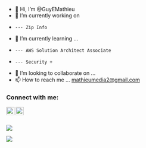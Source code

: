 - 👋 Hi, I’m @GuyEMathieu
- 👀 I’m currently working on
-     --- Zip Info
- 🌱 I’m currently learning ...
-     --- AWS Solution Architect Associate
-     --- Security +
- 💞️ I’m looking to collaborate on ...
- 📫 How to reach me ... mathieumedia2@gmail.com

### Connect with me:
[<a href="https://www.youtube.com/channel/UC5gj5asN6F6MmA2qMcDpUlQ" alt="youtube" target="_blank" ref="noreferer"><img align="left" alt="Youtube" width="22px" src="https://cdn.jsdelivr.net/npm/simple-icons@v3/icons/youtube.svg" /></a>][youtube]
[<a href="https://instagram.com/mathieumedia.official" alt="instagram" target="_blank" ref="noreferer"><img align="left" alt="Instagram" width="22px" src="https://cdn.jsdelivr.net/npm/simple-icons@v3/icons/instagram.svg" /></a>][instagram]

<br />
<br />
<!---
GuyEMathieu/GuyEMathieu is a ✨ special ✨ repository because its `README.md` (this file) appears on your GitHub profile.
You can click the Preview link to take a look at your changes.
--->
<p><img align="center" src="http://github-readme-stats.vercel.app/api/top-langs?username=guyemathieu&show_icons=true&locale=en&layount=compact&theme=gotham" /> </p>

<p><img align="center" src="http://github-readme-stats.vercel.app/api?username=mathieumedia&show_icons=true&theme=gotham" /> </p>



[youtube]: https://www.youtube.com/channel/UC5gj5asN6F6MmA2qMcDpUlQ
[instagram]: https://www.instagram.com/mathieumedia.official/
